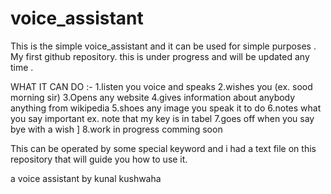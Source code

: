 # voice_assistant
This is the simple voice_assistant and it can be used for simple purposes . My first github repository.
this is under progress and will be updated any  time .

WHAT IT CAN DO :-
1.listen you voice and speaks 
2.wishes you (ex. sood morning sir)
3.Opens any website 
4.gives information about anybody anything from wikipedia
5.shoes any image you speak it to do 
6.notes what you say important ex. note that my key is in tabel
7.goes off when you say bye with a wish ]
8.work in progress comming soon

This can be operated by some special keyword and i had a text file on this repository that will guide you how to use it.

a voice assistant by 
kunal kushwaha 

